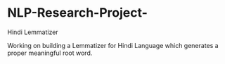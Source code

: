 # NLP-Research-Project-

Hindi Lemmatizer


 Working on building a Lemmatizer for Hindi Language which generates a proper meaningful root word.
